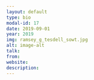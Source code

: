 ```yaml
---
layout: default
type: bio
modal-id: 17
date: 2019-09-01
year: 2019
img: ramsey_g_tesdell_sowt.jpg
alt: image-alt
talk:
from:
website: 
description: 
---
```

